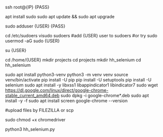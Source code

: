 ssh root@{IP}
{PASS}

apt install sudo
sudo apt update && sudo apt upgrade

sudo adduser {USER}
{PASS}

cd /etc/sudoers
visudo sudoers
#add {USER} user to sudoers
#or try sudo usermod -aG sudo {USER}

su {USER}

cd /home/{USER}
mkdir projects
cd projects
mkdir hh_selenium
cd hh_selenium

sudo apt install python3-venv
python3 -m venv venv
source venv/bin/activate
pip install -U pip
pip install -U setuptools
pip install -U selenium
sudo apt install -y libxss1 libappindicator1 libindicator7
sudo wget https://dl.google.com/linux/direct/google-chrome-stable_current_amd64.deb
sudo dpkg -i google-chrome*.deb
sudo apt install -y -f
sudo apt install screen
google-chrome --version

#upload files by FILEZILLA or scp

sudo chmod +x chromedriver

python3 hh_selenium.py
